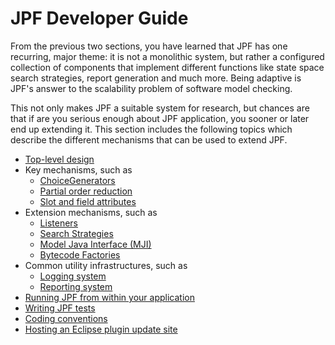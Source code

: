 # JPF Developer Guide #

From the previous two sections, you have learned that JPF has one recurring, major theme: it is not a monolithic system, but rather a configured collection of components that implement different functions like state space search strategies, report generation and much more. Being adaptive is JPF's answer to the scalability problem of software model checking.

This not only makes JPF a suitable system for research, but chances are that if are you serious enough about JPF application, you sooner or later end up extending it. This section includes the following topics which describe the different mechanisms that can be used to extend JPF.

 * [Top-level design](design.md)
 * Key mechanisms, such as 
     - [ChoiceGenerators](choicegenerator.md)
     - [Partial order reduction](partial_order_reduction.md)
     - [Slot and field attributes](attributes.md)
 * Extension mechanisms, such as
     - [Listeners](listener.md)
     - [Search Strategies](design.md)
     - [Model Java Interface (MJI)](mji.md)
     - [Bytecode Factories](bytecode_factory.md)
 * Common utility infrastructures, such as
     - [Logging system](loggin.md)
     - [Reporting system](report.md)
 * [Running JPF from within your application](embedded.md)
 * [Writing JPF tests](jpf_tests.md)
 * [Coding conventions](coding_conventions.md)
 * [Hosting an Eclipse plugin update site](eclipse_plugin_update.md)